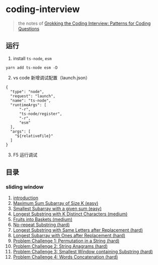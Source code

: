 # coding-interview

> the notes of [Grokking the Coding Interview: Patterns for Coding Questions](https://www.educative.io/courses/grokking-the-coding-interview)

## 运行
1. install `ts-node`, `esm`
```
yarn add ts-node esm -D
```
2. vs code 新增调试配置（launch.json）
```
{
  "type": "node",
  "request": "launch",
  "name": "ts-node",
  "runtimeArgs": [
      "-r",
      "ts-node/register",
      "-r",
      "esm"
  ],
  "args": [
    "${relativeFile}"
  ]
}
```
3. F5 运行调试

## 目录

### sliding window

1. [introduction](https://github.com/whu-luojian/coding-interview/blob/master/src/sliding-window/1.%20introduction.ts)
2. [Maximum Sum Subarray of Size K (easy)](https://github.com/whu-luojian/coding-interview/blob/master/src/sliding-window/2.%20maximum_sum_subarray_of_size_k.ts)
3. [Smallest Subarray with a given sum (easy)](https://github.com/whu-luojian/coding-interview/blob/master/src/sliding-window/3.%20smallest_subarray_with_a_given_sum.ts)
4. [Longest Substring with K Distinct Characters (medium)](https://github.com/whu-luojian/coding-interview/blob/master/src/sliding-window/4.%20longest_substring_with_k_distinct_characters.ts)
5. [Fruits into Baskets (medium)](https://github.com/whu-luojian/coding-interview/blob/master/src/sliding-window/5.%20fruits-into-baskets.ts)
6. [No-repeat Substring (hard)](https://github.com/whu-luojian/coding-interview/blob/master/src/sliding-window/6.%20no-repeat-substring.ts)
7. [Longest Substring with Same Letters after Replacement (hard)](https://github.com/whu-luojian/coding-interview/blob/master/src/sliding-window/7.%20longest_substring_with_same_letters.ts)
8. [Longest Subarray with Ones after Replacement (hard)](https://github.com/whu-luojian/coding-interview/blob/master/src/sliding-window/8.%20longest_subarray_with_ones_after_replacement.ts)
9. [Problem Challenge 1: Permutation in a String (hard)](https://github.com/whu-luojian/coding-interview/blob/master/src/sliding-window/9.%20problem_challenge_1.ts)
10. [Problem Challenge 2: String Anagrams (hard)](https://github.com/whu-luojian/coding-interview/blob/master/src/sliding-window/10.%20problem_challenge_2.ts)
11. [Problem Challenge 3: Smallest Window containing Substring (hard)](https://github.com/whu-luojian/coding-interview/blob/master/src/sliding-window/11.%20problem_challenge_3.ts)
12. [Problem Challenge 4: Words Concatenation (hard)](https://github.com/whu-luojian/coding-interview/blob/master/src/sliding-window/12.%20problem_challenge_4.ts)
